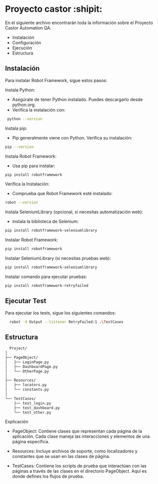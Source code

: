 # Proyecto castor :shipit:

En el siguiente archivo encontrarán toda la información sobre el Proyecto Castor Automation QA.

- Instalación
- Configuración
- Ejecución
- Estructura

## Instalación

Para instalar Robot Framework, sigue estos pasos:

 Instala Python:

- Asegúrate de tener Python instalado. Puedes descargarlo desde python.org.
- Verifica la instalación con:
```bash
 python --version
```
 Instala pip:
- Pip generalmente viene con Python. Verifica su instalación:
```bash
pip --version
```
 Instala Robot Framework:
 - Usa pip para instalar:
```bash
pip install robotframework
```
 Verifica la Instalación:
 - Comprueba que Robot Framework esté instalado:
 ```bash
robot --version
```
 Instala SeleniumLibrary (opcional, si necesitas automatización web):
 - Instala la biblioteca de Selenium:
 ```bash
pip install robotframework-seleniumlibrary
```
  Instalar Robot Framework:
  ```bash
pip install robotframework
``` 
 Instalar SeleniumLibrary (si necesitas pruebas web):
  ```bash
pip install robotframework-seleniumlibrary
``` 
 Instalar comando para ejecutar pruebas: 
   ```bash
pip install robotframework-retryfailed
``` 

## Ejecutar Test

Para ejecutar los tests, sigue los siguientes comandos:

```bash
  robot -d Output --listener RetryFailed:1 .\TestCases
```
## Estructura
```bash
  Project/
│
├── PageObject/
│   ├── LoginPage.py
│   ├── DashboardPage.py
│   └── OtherPage.py
│
├── Resources/
│   ├── locators.py
│   └── constants.py
│
└── TestCases/
    ├── test_login.py
    ├── test_dashboard.py
    └── test_other.py

```

  Explicación
- PageObject: Contiene clases que representan cada página de la aplicación. Cada clase maneja las interacciones y elementos de una página específica.

- Resources: Incluye archivos de soporte, como localizadores y constantes que se usan en las clases de página.

- TestCases: Contiene los scripts de prueba que interactúan con las páginas a través de las clases en el directorio PageObject. Aquí es donde defines los flujos de prueba.

